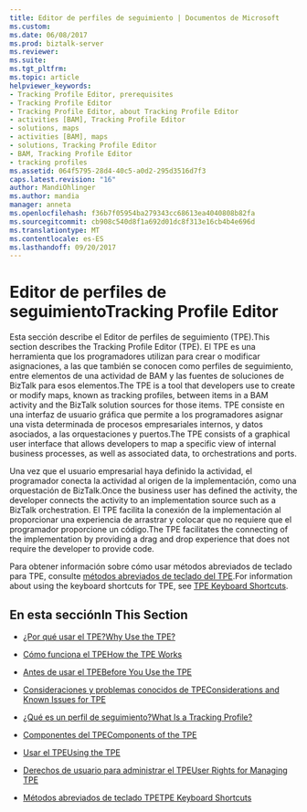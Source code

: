 ```yaml
---
title: Editor de perfiles de seguimiento | Documentos de Microsoft
ms.custom: 
ms.date: 06/08/2017
ms.prod: biztalk-server
ms.reviewer: 
ms.suite: 
ms.tgt_pltfrm: 
ms.topic: article
helpviewer_keywords:
- Tracking Profile Editor, prerequisites
- Tracking Profile Editor
- Tracking Profile Editor, about Tracking Profile Editor
- activities [BAM], Tracking Profile Editor
- solutions, maps
- activities [BAM], maps
- solutions, Tracking Profile Editor
- BAM, Tracking Profile Editor
- tracking profiles
ms.assetid: 064f5795-28d4-40c5-a0d2-295d3516d7f3
caps.latest.revision: "16"
author: MandiOhlinger
ms.author: mandia
manager: anneta
ms.openlocfilehash: f36b7f05954ba279343cc68613ea4040808b82fa
ms.sourcegitcommit: cb908c540d8f1a692d01dc8f313e16cb4b4e696d
ms.translationtype: MT
ms.contentlocale: es-ES
ms.lasthandoff: 09/20/2017
---
```

# <a name="tracking-profile-editor"></a><span data-ttu-id="7b2df-102">Editor de perfiles de seguimiento</span><span class="sxs-lookup"><span data-stu-id="7b2df-102">Tracking Profile Editor</span></span>
<span data-ttu-id="7b2df-103">Esta sección describe el Editor de perfiles de seguimiento (TPE).</span><span class="sxs-lookup"><span data-stu-id="7b2df-103">This section describes the Tracking Profile Editor (TPE).</span></span> <span data-ttu-id="7b2df-104">El TPE es una herramienta que los programadores utilizan para crear o modificar asignaciones, a las que también se conocen como perfiles de seguimiento, entre elementos de una actividad de BAM y las fuentes de soluciones de BizTalk para esos elementos.</span><span class="sxs-lookup"><span data-stu-id="7b2df-104">The TPE is a tool that developers use to create or modify maps, known as tracking profiles, between items in a BAM activity and the BizTalk solution sources for those items.</span></span> <span data-ttu-id="7b2df-105">TPE consiste en una interfaz de usuario gráfica que permite a los programadores asignar una vista determinada de procesos empresariales internos, y datos asociados, a las orquestaciones y puertos.</span><span class="sxs-lookup"><span data-stu-id="7b2df-105">The TPE consists of a graphical user interface that allows developers to map a specific view of internal business processes, as well as associated data, to orchestrations and ports.</span></span>  
  
 <span data-ttu-id="7b2df-106">Una vez que el usuario empresarial haya definido la actividad, el programador conecta la actividad al origen de la implementación, como una orquestación de BizTalk.</span><span class="sxs-lookup"><span data-stu-id="7b2df-106">Once the business user has defined the activity, the developer connects the activity to an implementation source such as a BizTalk orchestration.</span></span> <span data-ttu-id="7b2df-107">El TPE facilita la conexión de la implementación al proporcionar una experiencia de arrastrar y colocar que no requiere que el programador proporcione un código.</span><span class="sxs-lookup"><span data-stu-id="7b2df-107">The TPE facilitates the connecting of the implementation by providing a drag and drop experience that does not require the developer to provide code.</span></span>  
  
 <span data-ttu-id="7b2df-108">Para obtener información sobre cómo usar métodos abreviados de teclado para TPE, consulte [métodos abreviados de teclado del TPE](../core/tpe-keyboard-shortcuts.md).</span><span class="sxs-lookup"><span data-stu-id="7b2df-108">For information about using the keyboard shortcuts for TPE, see [TPE Keyboard Shortcuts](../core/tpe-keyboard-shortcuts.md).</span></span>  
  
## <a name="in-this-section"></a><span data-ttu-id="7b2df-109">En esta sección</span><span class="sxs-lookup"><span data-stu-id="7b2df-109">In This Section</span></span>  
  
-   [<span data-ttu-id="7b2df-110">¿Por qué usar el TPE?</span><span class="sxs-lookup"><span data-stu-id="7b2df-110">Why Use the TPE?</span></span>](../core/why-use-the-tpe.md)  
  
-   [<span data-ttu-id="7b2df-111">Cómo funciona el TPE</span><span class="sxs-lookup"><span data-stu-id="7b2df-111">How the TPE Works</span></span>](../core/how-the-tpe-works.md)  
  
-   [<span data-ttu-id="7b2df-112">Antes de usar el TPE</span><span class="sxs-lookup"><span data-stu-id="7b2df-112">Before You Use the TPE</span></span>](../core/before-you-use-the-tpe.md)  
  
-   [<span data-ttu-id="7b2df-113">Consideraciones y problemas conocidos de TPE</span><span class="sxs-lookup"><span data-stu-id="7b2df-113">Considerations and Known Issues for TPE</span></span>](../core/considerations-and-known-issues-for-tpe.md)  
  
-   [<span data-ttu-id="7b2df-114">¿Qué es un perfil de seguimiento?</span><span class="sxs-lookup"><span data-stu-id="7b2df-114">What Is a Tracking Profile?</span></span>](../core/what-is-a-tracking-profile.md)  
  
-   [<span data-ttu-id="7b2df-115">Componentes del TPE</span><span class="sxs-lookup"><span data-stu-id="7b2df-115">Components of the TPE</span></span>](../core/components-of-the-tpe.md)  
  
-   [<span data-ttu-id="7b2df-116">Usar el TPE</span><span class="sxs-lookup"><span data-stu-id="7b2df-116">Using the TPE</span></span>](../core/using-the-tpe.md)  
  
-   [<span data-ttu-id="7b2df-117">Derechos de usuario para administrar el TPE</span><span class="sxs-lookup"><span data-stu-id="7b2df-117">User Rights for Managing TPE</span></span>](../core/user-rights-for-managing-tpe.md)  
  
-   [<span data-ttu-id="7b2df-118">Métodos abreviados de teclado TPE</span><span class="sxs-lookup"><span data-stu-id="7b2df-118">TPE Keyboard Shortcuts</span></span>](../core/tpe-keyboard-shortcuts.md)
